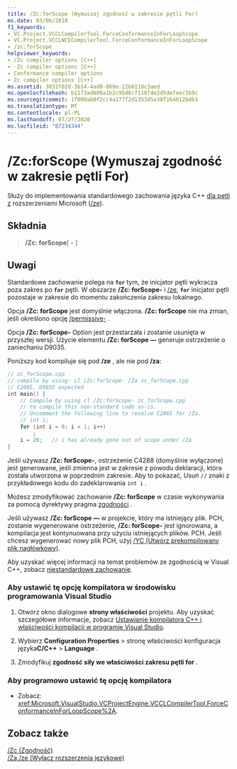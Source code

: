 ```yaml
---
title: /Zc:forScope (Wymuszaj zgodność w zakresie pętli For)
ms.date: 03/06/2018
f1_keywords:
- VC.Project.VCCLCompilerTool.ForceConformanceInForLoopScope
- VC.Project.VCCLWCECompilerTool.ForceConformanceInForLoopScope
- /zc:forScope
helpviewer_keywords:
- /Zc compiler options [C++]
- -Zc compiler options [C++]
- Conformance compiler options
- Zc compiler options [C++]
ms.assetid: 3031f02d-3b14-4ad0-869e-22b0110c3aed
ms.openlocfilehash: b1173ad609a1b2c95d6cf118f4e2d5defeec5b9c
ms.sourcegitcommit: 1f009ab0f2cc4a177f2d1353d5a38f164612bdb1
ms.translationtype: MT
ms.contentlocale: pl-PL
ms.lasthandoff: 07/27/2020
ms.locfileid: "87234344"
---
```

# <a name="zcforscope-force-conformance-in-for-loop-scope"></a>/Zc:forScope (Wymuszaj zgodność w zakresie pętli For)

Służy do implementowania standardowego zachowania języka C++ [dla pętli z](../../cpp/for-statement-cpp.md) rozszerzeniami Microsoft ([/ze](za-ze-disable-language-extensions.md)).

## <a name="syntax"></a>Składnia

> **/Zc: forScope**[ **-** ]

## <a name="remarks"></a>Uwagi

Standardowe zachowanie polega na **`for`** tym, że inicjator pętli wykracza poza zakres po **`for`** pętli. W obszarze **/Zc: forScope-** i [/ze](za-ze-disable-language-extensions.md), **`for`** inicjator pętli pozostaje w zakresie do momentu zakończenia zakresu lokalnego.

Opcja **/Zc: forScope** jest domyślnie włączona. **/Zc: forScope** nie ma zmian, jeśli określono opcję [/permissive-](permissive-standards-conformance.md) .

Opcja **/Zc: forScope-** Option jest przestarzała i zostanie usunięta w przyszłej wersji. Użycie elementu **/Zc: forScope —** generuje ostrzeżenie o zaniechaniu D9035.

Poniższy kod kompiluje się pod **/ze** , ale nie pod **/za**:

```cpp
// zc_forScope.cpp
// compile by using: cl /Zc:forScope- /Za zc_forScope.cpp
// C2065, D9035 expected
int main() {
    // Compile by using cl /Zc:forScope- zc_forScope.cpp
    // to compile this non-standard code as-is.
    // Uncomment the following line to resolve C2065 for /Za.
    // int i;
    for (int i = 0; i < 1; i++)
        ;
    i = 20;   // i has already gone out of scope under /Za
}
```

Jeśli używasz **/Zc: forScope-**, ostrzeżenie C4288 (domyślnie wyłączone) jest generowane, jeśli zmienna jest w zakresie z powodu deklaracji, która została utworzona w poprzednim zakresie. Aby to pokazać, Usuń `//` znaki z przykładowego kodu do zadeklarowania `int i` .

Możesz zmodyfikować zachowanie **/Zc: forScope** w czasie wykonywania za pomocą dyrektywy pragma [zgodności](../../preprocessor/conform.md) .

Jeśli używasz **/Zc: forScope —** w projekcie, który ma istniejący plik. PCH, zostanie wygenerowane ostrzeżenie, **/Zc: forScope-** jest ignorowana, a kompilacja jest kontynuowana przy użyciu istniejących plików. PCH. Jeśli chcesz wygenerować nowy plik PCH, użyj [/YC (Utwórz prekompilowany plik nagłówkowy)](yc-create-precompiled-header-file.md).

Aby uzyskać więcej informacji na temat problemów ze zgodnością w Visual C++, zobacz [niestandardowe zachowanie](../../cpp/nonstandard-behavior.md).

### <a name="to-set-this-compiler-option-in-the-visual-studio-development-environment"></a>Aby ustawić tę opcję kompilatora w środowisku programowania Visual Studio

1. Otwórz okno dialogowe **strony właściwości** projektu. Aby uzyskać szczegółowe informacje, zobacz [Ustawianie kompilatora C++ i właściwości kompilacji w programie Visual Studio](../working-with-project-properties.md).

1. Wybierz **Configuration Properties**  >  stronę właściwości konfiguracja języka**C/C++**  >  **Language** .

1. Zmodyfikuj **zgodność siły we właściwości zakresu pętli for** .

### <a name="to-set-this-compiler-option-programmatically"></a>Aby programowo ustawić tę opcję kompilatora

- Zobacz: <xref:Microsoft.VisualStudio.VCProjectEngine.VCCLCompilerTool.ForceConformanceInForLoopScope%2A>.

## <a name="see-also"></a>Zobacz także

[/Zc (Zgodność)](zc-conformance.md)<br/>
[/Za,/ze (Wyłącz rozszerzenia językowe)](za-ze-disable-language-extensions.md)<br/>
